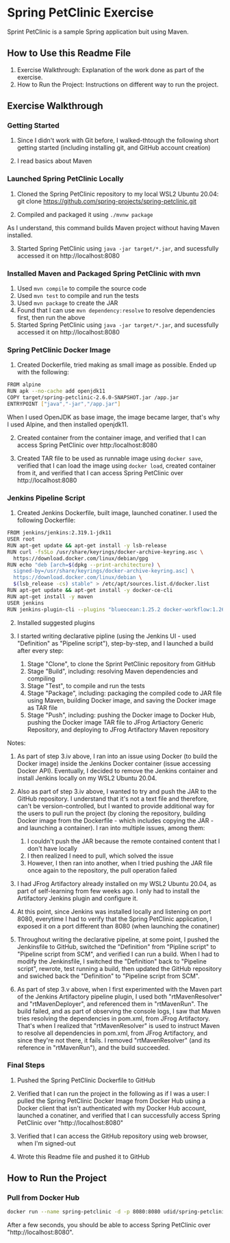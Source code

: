 # Spring PetClinic Exercise

Sprint PetClinic is a sample Spring application buit using Maven.

## How to Use this Readme File

1. Exercise Walkthrough:
Explanation of the work done as part of the exercise.
2. How to Run the Project:
Instructions on different way to run the project.

## Exercise Walkthrough

### Getting Started

1. Since I didn't work with Git before, I walked-thtough the following short getting started (including installing git, and GitHub account creation)

2. I read basics about Maven

### Launched Spring PetClinic Locally

1. Cloned the Spring PetClinic repository to my local WSL2 Ubuntu 20.04:
git clone https://github.com/spring-projects/spring-petclinic.git

2. Compiled and packaged it using ```./mvnw package```

As I understand, this command builds Maven project without having Maven installed.

3. Started Spring PetClinic using ```java -jar target/*.jar```, and sucessfully accessed it on http://localhost:8080

### Installed Maven and Packaged Spring PetClinic with mvn

1. Used ```mvn compile``` to compile the source code
2. Used ```mvn test``` to compile and run the tests
3. Used ```mvn package``` to create the JAR
4. Found that I can use ```mvn dependency:resolve``` to resolve dependencies first, then run the above
5. Started Spring PetClinic using ```java -jar target/*.jar```, and sucessfully accessed it on http://localhost:8080

### Spring PetClinic Docker Image

1. Created Dockerfile, tried making as small image as possible. Ended up with the following:

```bash
FROM alpine
RUN apk --no-cache add openjdk11
COPY target/spring-petclinic-2.6.0-SNAPSHOT.jar /app.jar
ENTRYPOINT ["java","-jar","/app.jar"]
```
When I used OpenJDK as base image, the image became larger, that's why I used Alpine, and then installed openjdk11.

2. Created container from the container image, and verified that I can access Spring PetClinic over http:/localhost:8080

3. Created TAR file to be used as runnable image using ```docker save```, verified that I can load the image using ```docker load```, created container from it, and verified that I can access Spring PetClinic over http://localhost:8080

### Jenkins Pipeline Script

1. Created Jenkins Dockerfile, built image, launched conatiner.
I used the following Dockerfile:

```bash
FROM jenkins/jenkins:2.319.1-jdk11
USER root
RUN apt-get update && apt-get install -y lsb-release
RUN curl -fsSLo /usr/share/keyrings/docker-archive-keyring.asc \
  https://download.docker.com/linux/debian/gpg
RUN echo "deb [arch=$(dpkg --print-architecture) \
  signed-by=/usr/share/keyrings/docker-archive-keyring.asc] \
  https://download.docker.com/linux/debian \
  $(lsb_release -cs) stable" > /etc/apt/sources.list.d/docker.list
RUN apt-get update && apt-get install -y docker-ce-cli
RUN apt-get install -y maven
USER jenkins
RUN jenkins-plugin-cli --plugins "blueocean:1.25.2 docker-workflow:1.26"
```

2. Installed suggested plugins

3. I started writing declarative pipline (using the Jenkins UI - used "Definition" as "Pipeline script"), step-by-step, and I launched a build after every step:

    1. Stage "Clone", to clone the Sprint PetClinic repository from GitHub
    2. Stage "Build", including: resolving Maven dependencies and compiling
    3. Stage "Test", to compile and run the tests
    4. Stage "Package", including: packaging the compiled code to JAR file using Maven, building Docker image, and saving the Docker image as TAR file
    5. Stage "Push", including: pushing the Docker image to Docker Hub, pushing the Docker image TAR file to JFrog Artiactory Generic Repository, and deploying to JFrog Artifactory Maven repository

Notes:

1. As part of step 3.iv above, I ran into an issue using Docker (to build the Docker image) inside the Jenkins Docker container (issue accessing Docker API).
Eventually, I decided to remove the Jenkins container and install Jenkins locally on my WSL2 Ubuntu 20.04.

2. Also as part of step 3.iv above, I wanted to try and push the JAR to the GitHub repository.
I understand that it's not a text file and therefore, can't be version-controlled, but I wanted to provide additional way for the users to pull run the project (by cloning the repository, building Docker image from the Dockerfile - which includes copying the JAR - and launching a container).
I ran into multiple issues, among them:

    1. I couldn't push the JAR because the remote contained content that I don't have locally
    2. I then realized I need to pull, which solved the issue
    3. However, I then ran into another, when I tried pushing the JAR file once again to the repository, the pull operation failed


3. I had JFrog Artifactory already installed on my WSL2 Ubuntu 20.04, as part of self-learning from few weeks ago.
I only had to install the Artifactory Jenkins plugin and configure it.

4. At this point, since Jenkins was installed locally and listening on port 8080, everytime I had to verify that the Spring PetClinic application, I exposed it on a port different than 8080 (when launching the conatiner)

5. Throughout writing the declarative pipeline, at some point, I pushed the Jenkinsfile to GitHub, switched the "Definition" from "Pipline script" to "Pipeline script from SCM", and verified I can run a build.
When I had to modify the Jenkinsfile, I switched the "Definition" back to "Pipeline script", rewrote, test running a build, then updated the GitHub repository and swiched back the "Definition" to "Pipeline script from SCM".

6. As part of step 3.v above, when I first experimented with the Maven part of the Jenkins Artifactory pipeline plugin, I used both "rtMavenResolver" and "rtMavenDeployer", and referenced them in "rtMavenRun".
The build failed, and as part of observing the console logs, I saw that Maven tries resolving the dependencies in pom.xml, from JFrog Artifactory.
That's when I realized that "rtMavenResolver" is used to instruct Maven to resolve all dependencies in pom.xml, from JFrog Artifactory, and since they're not there, it fails.
I removed "rtMavenResolver" (and its reference in "rtMavenRun"), and the build succeeded.

### Final Steps

1. Pushed the Spring PetClinic Dockerfile to GitHub
2. Verified that I can run the project in the following as if I was a user:
I pulled the Spring PetClinic Docker Image from Docker Hub using a Docker client that isn't authenticated with my Docker Hub account, launched a conatiner, and verified that I can successfully access Spring PetClinic over "http://localhost:8080"

3. Verified that I can access the GitHub repository using web browser, when I'm signed-out

4. Wrote this Readme file and pushed it to GitHub

## How to Run the Project

### Pull from Docker Hub

```bash
docker run --name spring-petclinic -d -p 8080:8080 udid/spring-petclinic
```

After a few seconds, you should be able to access Spring PetClinic over "http://localhost:8080".

